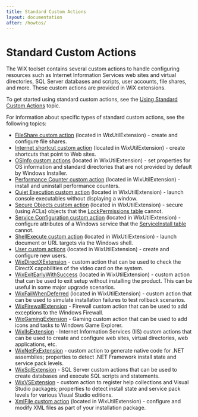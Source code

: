 ```yaml
---
title: Standard Custom Actions
layout: documentation
after: /howtos/
---
```

# Standard Custom Actions

The WiX toolset contains several custom actions to handle configuring resources such as Internet Information Services web sites and virtual directories, SQL Server databases and scripts, user accounts, file shares, and more. These custom actions are provided in WiX extensions.

To get started using standard custom actions, see the [Using Standard Custom Actions](using_standard_customactions.html) topic.

For information about specific types of standard custom actions, see the following topics:

* [FileShare custom action](~/xsd/util/fileshare.html) (located in WixUtilExtension) - create and configure file shares.
* [Internet shortcut custom action](~/xsd/util/internetshortcut.html) (located in WixUtilExtension) - create shortcuts that point to Web sites.
* [OSInfo custom actions](osinfo.html) (located in WixUtilExtension) - set properties for OS information and standard directories that are not provided by default by Windows Installer.
* [Performance Counter custom action](perfmon.html) (located in WixUtilExtension) - install and uninstall performance counters.
* [Quiet Execution custom action](qtexec.html) (located in WixUtilExtension) - launch console executables without displaying a window.
* [Secure Objects custom action](~/xsd/util/permissionex.html) (located in WixUtilExtension) - secure (using ACLs) objects that the <a href='http://msdn2.microsoft.com/library/aa369774.aspx' target="_blank">LockPermissions table</a> cannot.
* [Service Configuration custom action](~/xsd/util/serviceconfig.html) (located in WixUtilExtension) - configure attributes of a Windows service that the <a href='http://msdn2.microsoft.com/library/aa371637.aspx' target="_blank">ServiceInstall table</a> cannot.
* [ShellExecute custom action](shellexec.html) (located in WixUtilExtension) - launch document or URL targets via the Windows shell.
* [User custom actions](~/xsd/util/user.html) (located in WixUtilExtension) - create and configure new users.
* [WixDirectXExtension](wixdirectxextension.html) - custom action that can be used to check the DirectX capabilities of the video card on the system.
* [WixExitEarlyWithSuccess](wixexitearlywithsuccess.html) (located in WixUtilExtension) - custom action that can be used to exit setup without installing the product. This can be useful in some major upgrade scenarios.
* [WixFailWhenDeferred](wixfailwhendeferred.html) (located in WixUtilExtension) - custom action that can be used to simulate installation failures to test rollback scenarios.
* [WixFirewallExtension](~/xsd/firewall/index.html) - Firewall custom action that can be used to add exceptions to the Windows Firewall.
* [WixGamingExtension](wixgamingextension.html) - Gaming custom action that can be used to add icons and tasks to Windows Game Explorer.
* [WixIIsExtension](~/xsd/iis/index.html) - Internet Information Services (IIS) custom actions that can be used to create and configure web sites, virtual directories, web applications, etc.
* [WixNetFxExtension](wixnetfxextension.html) - custom action to generate native code for .NET assemblies; properties to detect .NET Framework install state and service pack levels.
* [WixSqlExtension](~/xsd/sql/index.html) - SQL Server custom actions that can be used to create databases and execute SQL scripts and statements.
* [WixVSExtension](wixvsextension.html) - custom action to register help collections and Visual Studio packages; properties to detect install state and service pack levels for various Visual Studio editions.
* [XmlFile custom action](~/xsd/util/xmlfile.html) (located in WixUtilExtension) - configure and modify XML files as part of your installation package.
